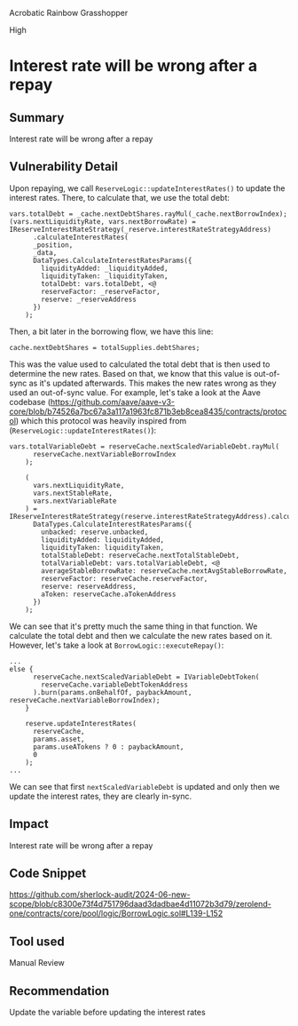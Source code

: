 Acrobatic Rainbow Grasshopper

High

# Interest rate will be wrong after a repay

## Summary
Interest rate will be wrong after a repay
## Vulnerability Detail
Upon repaying, we call `ReserveLogic::updateInterestRates()` to update the interest rates. There, to calculate that, we use the total debt:
```solidity
vars.totalDebt = _cache.nextDebtShares.rayMul(_cache.nextBorrowIndex);
(vars.nextLiquidityRate, vars.nextBorrowRate) = IReserveInterestRateStrategy(_reserve.interestRateStrategyAddress)
      .calculateInterestRates(
      _position,
      _data,
      DataTypes.CalculateInterestRatesParams({
        liquidityAdded: _liquidityAdded,
        liquidityTaken: _liquidityTaken,
        totalDebt: vars.totalDebt, <@
        reserveFactor: _reserveFactor,
        reserve: _reserveAddress
      })
    );
```
Then, a bit later in the borrowing flow, we have this line:
```solidity
cache.nextDebtShares = totalSupplies.debtShares;
```
This was the value used to calculated the total debt that is then used to determine the new rates. Based on that, we know that this value is out-of-sync as it's updated afterwards. This makes the new rates wrong as they used an out-of-sync value. For example, let's take a look at the Aave codebase (https://github.com/aave/aave-v3-core/blob/b74526a7bc67a3a117a1963fc871b3eb8cea8435/contracts/protocol) which this protocol was heavily inspired from (`ReserveLogic::updateInterestRates()`):
```solidity
vars.totalVariableDebt = reserveCache.nextScaledVariableDebt.rayMul(
      reserveCache.nextVariableBorrowIndex
    );

    (
      vars.nextLiquidityRate,
      vars.nextStableRate,
      vars.nextVariableRate
    ) = IReserveInterestRateStrategy(reserve.interestRateStrategyAddress).calculateInterestRates(
      DataTypes.CalculateInterestRatesParams({
        unbacked: reserve.unbacked,
        liquidityAdded: liquidityAdded,
        liquidityTaken: liquidityTaken,
        totalStableDebt: reserveCache.nextTotalStableDebt,
        totalVariableDebt: vars.totalVariableDebt, <@
        averageStableBorrowRate: reserveCache.nextAvgStableBorrowRate,
        reserveFactor: reserveCache.reserveFactor,
        reserve: reserveAddress,
        aToken: reserveCache.aTokenAddress
      })
    );
```
We can see that it's pretty much the same thing in that function. We calculate the total debt and then we calculate the new rates based on it. However, let's take a look at `BorrowLogic::executeRepay()`:
```solidity
...
else {
      reserveCache.nextScaledVariableDebt = IVariableDebtToken(
        reserveCache.variableDebtTokenAddress
      ).burn(params.onBehalfOf, paybackAmount, reserveCache.nextVariableBorrowIndex);
    }

    reserve.updateInterestRates(
      reserveCache,
      params.asset,
      params.useATokens ? 0 : paybackAmount,
      0
    );
...
```
We can see that first `nextScaledVariableDebt` is updated and only then we update the interest rates, they are clearly in-sync.
## Impact
Interest rate will be wrong after a repay
## Code Snippet
https://github.com/sherlock-audit/2024-06-new-scope/blob/c8300e73f4d751796daad3dadbae4d11072b3d79/zerolend-one/contracts/core/pool/logic/BorrowLogic.sol#L139-L152
## Tool used

Manual Review

## Recommendation
Update the variable before updating the interest rates